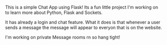 This is a simple Chat App using Flask!
Its a fun little project I'm working on to learn more about Python, Flask and Sockets.

It has already a login and chat feature. What it does is that whenever a user sends a message the message will
appear to everyon that is on the website.

I'm working on private Message rooms rn so hang tight!
